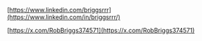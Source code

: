 [https://www.linkedin.com/briggsrrr](https://www.linkedin.com/in/briggsrrr/)

[https://x.com/RobBriggs374571](https://x.com/RobBriggs374571)
